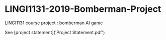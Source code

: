 # LINGI1131-2019-Bomberman-Project
LINGI1131 course project : bomberman AI game

See [project statement]('Project Statement.pdf')
